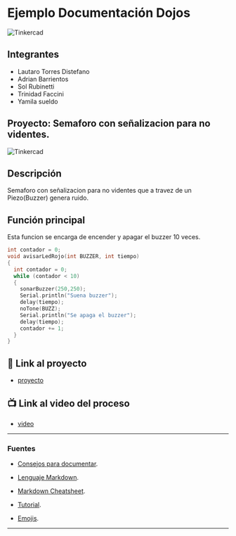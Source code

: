 # Ejemplo Documentación Dojos
![Tinkercad](./img/ArduinoTinkercad.jpg)


## Integrantes 
- Lautaro Torres Distefano
- Adrian Barrientos
- Sol Rubinetti
- Trinidad Faccini
- Yamila sueldo


## Proyecto: Semaforo con señalizacion para no videntes.
![Tinkercad](./img/ContadorBinario.png)


## Descripción
Semaforo con señalizacion para no videntes que a travez de un Piezo(Buzzer) genera ruido.

## Función principal
Esta funcion se encarga de encender y apagar el buzzer 10 veces.
~~~ C (lenguaje en el que esta escrito)
int contador = 0;
void avisarLedRojo(int BUZZER, int tiempo)
{
  int contador = 0;
  while (contador < 10)
  {
    sonarBuzzer(250,250);
    Serial.println("Suena buzzer");
    delay(tiempo);
    noTone(BUZZ);
    Serial.println("Se apaga el buzzer");
    delay(tiempo);
    contador += 1;
  }
}
~~~

## :robot: Link al proyecto
- [proyecto](https://www.tinkercad.com/things/aOYiibnDjWu)
## :tv: Link al video del proceso
- [video](https://www.youtube.com/watch?v=VyGjE8kx-O0)

---
### Fuentes
- [Consejos para documentar](https://www.sohamkamani.com/how-to-write-good-documentation/#architecture-documentation).

- [Lenguaje Markdown](https://markdown.es/sintaxis-markdown/#linkauto).

- [Markdown Cheatsheet](https://github.com/adam-p/markdown-here/wiki/Markdown-Cheatsheet).

- [Tutorial](https://www.youtube.com/watch?v=oxaH9CFpeEE).

- [Emojis](https://gist.github.com/rxaviers/7360908).

---






